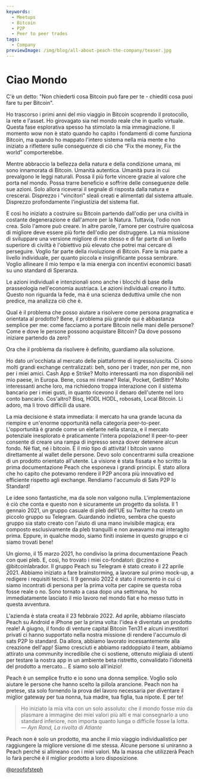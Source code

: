 ```yaml
---
keywords:
  - Meetups
  - Bitcoin
  - P2P
  - Peer to peer trades
tags:
  - Company
previewImage: /img/blog/all-about-peach-the-company/teaser.jpg
---
```


# Ciao Mondo

C'è un detto: "Non chiederti cosa Bitcoin può fare per te - chiediti cosa puoi fare tu per Bitcoin".

Ho trascorso i primi anni del mio viaggio in Bitcoin scoprendo il protocollo, la rete e l'asset. Ho girovagato sia nel mondo reale che in quello virtuale. Questa fase esplorativa spesso ha stimolato la mia immaginazione. Il momento wow non è stato quando ho capito i fondamenti di come funziona Bitcoin, ma quando ho mappato l'intero sistema nella mia mente e ho iniziato a riflettere sulle conseguenze di ciò che “Fix the money, Fix the world” comporterebbe.

Mentre abbraccio la bellezza della natura e della condizione umana, mi sono innamorata di Bitcoin. Umanità autentica. Umanità pura in cui prevalgono le leggi naturali. Possa il più forte vincere grazie al valore che porta nel mondo. Possa trarre beneficio e soffrire delle conseguenze delle sue azioni. Solo allora riceverai il segnale di risposta dalla natura e crescerai. Disprezzo i "vincitori" sleali creati e alimentati dal sistema attuale. Disprezzo profondamente l'ingiustizia del sistema fiat.

E così ho iniziato a costruire su Bitcoin partendo dall'odio per una civiltà in costante degenerazione e dall'amore per la Natura. Tuttavia, l'odio non crea. Solo l'amore può creare. In altre parole, l'amore per costruire qualcosa di migliore deve essere più forte dell'odio per distruggere. La mia missione di sviluppare una versione migliore di me stesso e di far parte di un livello superiore di civiltà è l'obiettivo più elevato che potrei mai cercare di perseguire. Voglio far parte della rivoluzione di Bitcoin. Fare la mia parte a livello individuale, per quanto piccola e insignificante possa sembrare. Voglio allineare il mio tempo e la mia energia con incentivi economici basati su uno standard di Speranza.

Le azioni individuali e intenzionali sono anche i blocchi di base della prasseologia nell'economia austriaca. Le azioni individuali creano il tutto. Questo non riguarda la fede, ma è una scienza deduttiva umile che non predice, ma analizza ciò che è.

Qual è il problema che posso aiutare a risolvere come persona pragmatica e orientata al prodotto? Bene, il problema più grande qui è abbastanza semplice per me: come facciamo a portare Bitcoin nelle mani delle persone? Come e dove le persone possono acquistare Bitcoin? Da dove possono iniziare partendo da zero?

Ora che il problema da risolvere è definito, guardiamo alla soluzione.

Ho dato un'occhiata al mercato delle piattaforme di ingresso/uscita. Ci sono molti grandi exchange centralizzati: beh, sono per i trader, non per me, non per i miei amici. Cash App e Strike? Molto interessanti ma non disponibili nel mio paese, in Europa. Bene, cosa mi rimane? Relai, Pocket, GetBittr? Molto interessanti anche loro, ma richiedono troppa interazione con il sistema bancario per i miei gusti, in quanto ricevono il denaro dell'utente nel loro conto bancario. Cos'altro? Bisq, HODL HODL, robosats, Local Bitcoin. Li adoro, ma li trovo difficili da usare.

La mia decisione è stata immediata: il mercato ha una grande lacuna da riempire e un'enorme opportunità nella categoria peer-to-peer. L'opportunità è grande come un elefante nella stanza, e il mercato potenziale inesplorato è praticamente l'intera popolazione! Il peer-to-peer consente di creare una rampa di ingresso senza dover detenere alcun fondo. Né fiat, né i bitcoin. È il mio tipo di attività! I bitcoin vanno direttamente al wallet delle persone. Devo solo concentrarmi sulla creazione di un prodotto orientato all'utente. La visione è stata fissata e ho scritto la prima documentazione Peach che esponeva i grandi principi. È stato allora che ho capito che potevamo rendere il P2P ancora più innovativo ed efficiente rispetto agli exchange. Rendiamo l'accumulo di Sats P2P lo Standard!

Le idee sono fantastiche, ma da sole non valgono nulla. L'implementazione è ciò che conta e questo non è sicuramente un progetto da solista. Il 1 gennaio 2021, un gruppo casuale di pleb dell'UE su Twitter ha creato un piccolo gruppo su Telegram. Guardando indietro, sembra che questo gruppo sia stato creato con l'aiuto di una mano invisibile magica; era composto esclusivamente da pleb tranquilli e non aveavamo mai interagito prima. Eppure, in qualche modo, siamo finiti insieme in questo gruppo e ci siamo trovati bene!

Un giorno, il 15 marzo 2021, ho condiviso la prima documentazione Peach con quei pleb. E, così, ho trovato i miei co-fondatori: @czino e @bitcoinlabrador. Il gruppo Peach su Telegram è stato creato il 22 aprile 2021. Abbiamo iniziato a fare brainstorming, a lavorare sul primo mock-up, a redigere i requisiti tecnici. Il 9 gennaio 2022 è stato il momento in cui ci siamo incontrati di persona per la prima volta per capire se questa roba fosse reale o no. Sono tornato a casa dopo una settimana, ho immediatamente lasciato il mio lavoro nel mondo fiat e ho messo tutto in questa avventura.

L'azienda è stata creata il 23 febbraio 2022. Ad aprile, abbiamo rilasciato Peach su Android e iPhone per la prima volta: l'idea è diventata un prodotto reale! A giugno, il fondo di venture capital Bitcoin Ten31 e alcuni investitori privati ci hanno supportato nella nostra missione di rendere l'accumulo di sats P2P lo standard. Da allora, abbiamo lavorato incessantemente alla creazione dell'app! Siamo cresciuti e abbiamo raddoppiato il team, abbiamo attirato una community incredibile che ci sostiene, ottenuto migliaia di utenti per testare la nostra app in un ambiente beta ristretto, convalidato l'idoneità del prodotto a mercato... E siamo solo all'inizio!

Peach è un semplice frutto e io sono una donna semplice. Voglio solo aiutare le persone che hanno scelto la pillola arancione. Peach non ha pretese, sta solo fornendo la prova del lavoro necessaria per diventare il miglior gateway per tua nonna, tua madre, tua figlia, tua nipote. E per te!

> Ho iniziato la mia vita con un solo assoluto: che il mondo fosse mio da plasmare a immagine dei miei valori più alti e mai consegnarlo a uno standard inferiore, non importa quanto lunga o difficile fosse la lotta.
> <cite>— Ayn Rand, La rivolta di Atlante</cite>

Peach non è solo un prodotto, ma anche il mio viaggio individualistico per raggiungere la migliore versione di me stessa. Alcune persone si uniranno a Peach perché si allineano con i miei valori. Ma la massa che utilizzerà Peach lo farà perché è il miglior prodotto a loro disposizione.

[@proofofsteph](https://twitter.com/proofofsteph)
